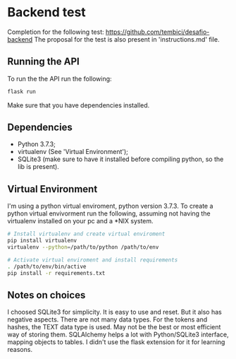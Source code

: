 # Backend test
Completion for the following test: https://github.com/tembici/desafio-backend
The proposal for the test is also present in 'instructions.md' file.

## Running the API
To run the the API run the following:

``` bash
flask run
```

Make sure that you have dependencies installed.

## Dependencies
+ Python 3.7.3;
+ virtualenv (See 'Virtual Environment');
+ SQLite3 (make sure to have it installed before compiling python, so the lib is present).

## Virtual Environment
I'm using a python virtual enviroment, python version 3.7.3. To create a python virtual envivorment run the following, assuming not having the virtualenv installed on your pc and a *NIX system.

``` bash
# Install virtualenv and create virtual enviroment
pip install virtualenv
virtualenv --python=/path/to/python /path/to/env

# Activate virtual enviroment and install requirements
. /path/to/env/bin/active
pip install -r requirements.txt
```

## Notes on choices
I choosed SQLite3 for simplicity. It is easy to use and reset. But it also has negative aspects. There are not many data types. For the tokens and hashes, the TEXT data type is used. May not be the best or most efficient way of storing them.
SQLAlchemy helps a lot with Python/SQLite3 interface, mapping objects to tables. I didn't use the flask extension for it for learning reasons.
